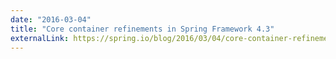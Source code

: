 ```yaml
---
date: "2016-03-04"
title: "Core container refinements in Spring Framework 4.3"
externalLink: https://spring.io/blog/2016/03/04/core-container-refinements-in-spring-framework-4-3
---
```

